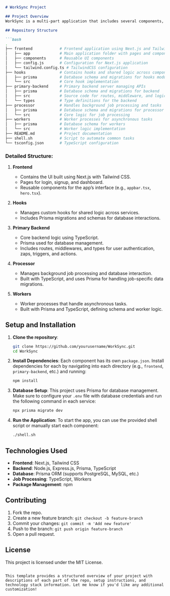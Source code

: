 
```markdown
# WorkSync Project

## Project Overview
WorkSync is a multi-part application that includes several components, each serving a specific purpose. The system leverages multiple services such as the frontend, backend, workers, and processors. This repository contains the core logic for processing data, managing backend services, handling frontend interactions, and executing background tasks.

## Repository Structure

```bash
.
├── frontend            # Frontend application using Next.js and Tailwind CSS
│   ├── app             # Main application folder with pages and components
│   ├── components      # Reusable UI components
│   ├── config.js       # Configuration for Next.js application
│   └── tailwind.config.ts # TailwindCSS configuration
├── hooks               # Contains hooks and shared logic across components
│   ├── prisma          # Database schema and migrations for hooks module
│   └── src             # Core hook implementation
├── primary-backend     # Primary backend server managing APIs
│   ├── prisma          # Database schema and migrations for backend
│   ├── src             # Source code for routes, middleware, and logic
│   └── types           # Type definitions for the backend
├── processor           # Handles background job processing and tasks
│   ├── prisma          # Database schema and migrations for processor
│   └── src             # Core logic for job processing
├── workers             # Worker processes for asynchronous tasks
│   ├── prisma          # Database schema for workers
│   └── src             # Worker logic implementation
├── README.md           # Project documentation
├── shell.sh            # Script to automate common tasks
└── tsconfig.json       # TypeScript configuration
```

### Detailed Structure:

1. **Frontend**
    - Contains the UI built using Next.js with Tailwind CSS.
    - Pages for login, signup, and dashboard.
    - Reusable components for the app’s interface (e.g., `appbar.tsx`, `hero.tsx`).
  
2. **Hooks**
    - Manages custom hooks for shared logic across services.
    - Includes Prisma migrations and schemas for database interactions.

3. **Primary Backend**
    - Core backend logic using TypeScript.
    - Prisma used for database management.
    - Includes routes, middlewares, and types for user authentication, zaps, triggers, and actions.

4. **Processor**
    - Manages background job processing and database interaction.
    - Built with TypeScript, and uses Prisma for handling job-specific data migrations.

5. **Workers**
    - Worker processes that handle asynchronous tasks.
    - Built with Prisma and TypeScript, defining schema and worker logic.

## Setup and Installation

1. **Clone the repository**:
   ```bash
   git clone https://github.com/yourusername/WorkSync.git
   cd WorkSync
   ```

2. **Install Dependencies**:
   Each component has its own `package.json`. Install dependencies for each by navigating into each directory (e.g., `frontend`, `primary-backend`, etc.) and running:
   ```bash
   npm install
   ```

3. **Database Setup**:
   This project uses Prisma for database management. Make sure to configure your `.env` file with database credentials and run the following command in each service:
   ```bash
   npx prisma migrate dev
   ```

4. **Run the Application**:
   To start the app, you can use the provided shell script or manually start each component:
   ```bash
   ./shell.sh
   ```

## Technologies Used

- **Frontend**: Next.js, Tailwind CSS
- **Backend**: Node.js, Express.js, Prisma, TypeScript
- **Database**: Prisma ORM (supports PostgreSQL, MySQL, etc.)
- **Job Processing**: TypeScript, Workers
- **Package Management**: npm

## Contributing

1. Fork the repo.
2. Create a new feature branch: `git checkout -b feature-branch`
3. Commit your changes: `git commit -m 'Add new feature'`
4. Push to the branch: `git push origin feature-branch`
5. Open a pull request.

## License

This project is licensed under the MIT License.
```

This template provides a structured overview of your project with descriptions of each part of the repo, setup instructions, and technology stack information. Let me know if you'd like any additional customization!
